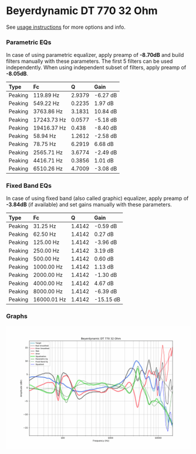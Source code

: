 # Beyerdynamic DT 770 32 Ohm
See [usage instructions](https://github.com/jaakkopasanen/AutoEq#usage) for more options and info.

### Parametric EQs
In case of using parametric equalizer, apply preamp of **-8.70dB** and build filters manually
with these parameters. The first 5 filters can be used independently.
When using independent subset of filters, apply preamp of **-8.05dB**.

| Type    | Fc          |      Q | Gain     |
|:--------|:------------|:-------|:---------|
| Peaking | 119.89 Hz   | 2.9379 | -6.27 dB |
| Peaking | 549.22 Hz   | 0.2235 | 1.97 dB  |
| Peaking | 3763.86 Hz  | 3.1831 | 10.84 dB |
| Peaking | 17243.73 Hz | 0.0577 | -5.18 dB |
| Peaking | 19416.37 Hz | 0.438  | -8.40 dB |
| Peaking | 58.94 Hz    | 1.2612 | -2.58 dB |
| Peaking | 78.75 Hz    | 6.2919 | 6.68 dB  |
| Peaking | 2565.71 Hz  | 3.6774 | -2.49 dB |
| Peaking | 4416.71 Hz  | 0.3856 | 1.01 dB  |
| Peaking | 6510.26 Hz  | 4.7009 | -3.08 dB |

### Fixed Band EQs
In case of using fixed band (also called graphic) equalizer, apply preamp of **-3.84dB**
(if available) and set gains manually with these parameters.

| Type    | Fc          |      Q | Gain      |
|:--------|:------------|:-------|:----------|
| Peaking | 31.25 Hz    | 1.4142 | -0.59 dB  |
| Peaking | 62.50 Hz    | 1.4142 | 0.27 dB   |
| Peaking | 125.00 Hz   | 1.4142 | -3.96 dB  |
| Peaking | 250.00 Hz   | 1.4142 | 3.19 dB   |
| Peaking | 500.00 Hz   | 1.4142 | 0.60 dB   |
| Peaking | 1000.00 Hz  | 1.4142 | 1.13 dB   |
| Peaking | 2000.00 Hz  | 1.4142 | -1.30 dB  |
| Peaking | 4000.00 Hz  | 1.4142 | 4.67 dB   |
| Peaking | 8000.00 Hz  | 1.4142 | -6.39 dB  |
| Peaking | 16000.01 Hz | 1.4142 | -15.15 dB |

### Graphs
![](./Beyerdynamic%20DT%20770%2032%20Ohm.png)